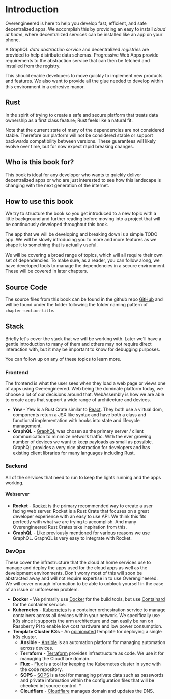 # Introduction

Overengineered is here to help you develop fast, efficient, and safe
decentralized apps. We accomplish this by providing an easy to install _cloud
at home_, where decentralized services can be installed like an app on your
phone.

A GraphQL _data abstraction service_ and decentralized _registries_ are
provided to help distribute data schemas. Progressive Web Apps provide
requirements to the abstraction service that can then be fetched and installed
from the registry.

This should enable developers to move quickly to implement new products and
features. We also want to provide all the glue needed to develop within this
environment in a cohesive manor.

## Rust

In the spirit of trying to create a safe and secure platform that treats data
ownership as a first class feature; Rust feels like a natural fit.

Note that the current state of many of the dependencies are not considered
stable. Therefore our platform will not be considered stable or support
backwards compatibility between versions. These guarantees will likely evolve
over time, but for now expect rapid breaking changes.

## Who is this book for?

This book is ideal for any developer who wants to quickly deliver decentralized
apps or who are just interested to see how this landscape is changing with the
next generation of the internet.

## How to use this book

We try to structure the book so you get introduced to a new topic with a little
background and further reading before moving into a project that will be
continuously developed throughout this book.

The app that we will be developing and breaking down is a simple TODO app. We
will be slowly introducing you to more and more features as we shape it to
something that is actually useful.

We will be covering a broad range of topics, which will all require their own
set of dependencies. To make sure, as a reader, you can follow along, we have
developed tools to manage the dependencies in a secure environment. These will
be covered in later chapters.

## Source Code

The source files from this book can be found in the github repo
[GitHub](https://github.com/overengineered/docs) and will be found under the
folder following the folder naming pattern of
`chapter-section-title`.

## Stack

Briefly let's cover the stack that we will be working with. Later we'll have a
gentle introduction to many of them and others may not require direct
interaction with, but it may be important to know for debugging purposes.

You can follow up on any of these topics to learn more.

### Frontend

The frontend is what the user sees when they load a web page or views one of
apps using Overengineered. Web being the dominate platform today, we choose a
lot of our decisions around that. WebAssembly is how we are able to create apps
that support a wide range of architecture and devices.

- **Yew** - Yew is a Rust Crate similar to [React](https://reactjs.org/). They
  both use a virtual dom, components return a JSX like syntax and have both a
  class and functional implementation with hooks into state and lifecycle
  management.
- **GraphQL** - [GraphQL](https://graphql.org/) was chosen as the primary
  server / client communication to minimize network traffic. With the ever
  growing number of devices we want to keep payloads as small as possible.
  GraphQL provides a very nice abstraction for developers and has existing
  client libraries for many languages including Rust.

### Backend

All of the services that need to run to keep the lights running and the apps
working.

#### Webserver

- **Rocket** - [Rocket](https://rocket.rs/) is the primary recommended way to
  create a user facing web server. Rocket is a Rust Crate that focuses on a great
  developer experience with an easy to use API. We think this fits perfectly
  with what we are trying to accomplish. And many Overengineered Rust Crates
  take inspiration from this.
- **GraphQL** - Like previously mentioned for various reasons we use GraphQL.
  GraphQL is very easy to integrate with Rocket.

### DevOps

These cover the infrastructure that the cloud at home services use to manage
and deploy the apps used for the cloud apps as well as the development
environments. Don't worry most of this will soon be abstracted away and will
not require expertise in to use Overengineered. We will cover enough
information to be able to unblock yourself in the case of an issue or
unforeseen problem.

- **Docker** - We primarily use [Docker](https://docker.com/) for the build
  tools, but use [Containard](https://containerd.io/) for the container
  service.
- **Kubernetes** - [Kubernetes](https://kubernetes.io/) is a container
  orchestration service to manage containers across all devices within your
  network. We specifically use [k3s](https://k3s.io/) since it supports the arm
  architecture and can easily be ran on Raspberry Pi to enable low cost
  hardware and low power consumption.
- **Template Cluster K3s** - An
  [opinionated](https://github.com/k8s-at-home/template-cluster-k3s)
  template for deploying a single k3s cluster.
  - **Ansible** - [Ansible](https://ansible.com/) is an automation platform for
    managing automation across devices.
  - **Terraform** - [Terraform](https://terraform.io/) provides infrastructure
    as code. We
    use it for managing the Cloudflare domain.
  - **Flux** - [Flux](https://fluxcd.io/docs/) is a tool for keeping the
    Kubernetes cluster
    in sync with the code repository.
  - **SOPS** - [SOPS](https://github.com/mozilla/sops) is a tool for managing
    private data such as passwords and private information within the
    configuration files that will be checked int source control. \*
  - **Cloudflare** - [Cloudflare](https://cloudflare.com/) manages domain and
    updates the DNS.
